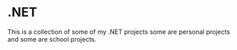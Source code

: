 # .NET
This is a collection of some of my .NET projects some are personal projects and some are school projects. 
